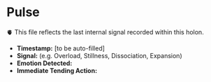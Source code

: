 # Pulse

🫀 This file reflects the last internal signal recorded within this holon.

- **Timestamp:** [to be auto-filled]
- **Signal:** (e.g. Overload, Stillness, Dissociation, Expansion)
- **Emotion Detected:** 
- **Immediate Tending Action:** 
